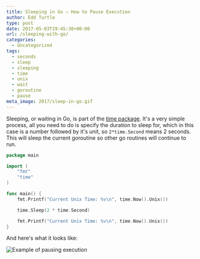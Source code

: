 ```yaml
---
title: Sleeping in Go – How to Pause Execution
author: Edd Turtle
type: post
date: 2017-05-03T19:45:38+00:00
url: /sleeping-with-go/
categories:
  - Uncategorized
tags:
  - seconds
  - sleep
  - sleeping
  - time
  - unix
  - wait
  - goroutine
  - pause
meta_image: 2017/sleep-in-go.gif
---
```

Sleeping, or waiting in Go, is part of the [time package][1]. It's a very simple process, all you need to do is specify the duration to sleep for, which in this case is a number followed by it's unit, so `2*time.Second` means 2 seconds. This will sleep the current goroutine so other go routines will continue to run.

```go
package main

import (
    "fmt"
    "time"
)

func main() {
    fmt.Printf("Current Unix Time: %v\n", time.Now().Unix())

    time.Sleep(2 * time.Second)

    fmt.Printf("Current Unix Time: %v\n", time.Now().Unix())
}
```

And here's what it looks like:

![Example of pausing execution](/img/2017/sleep-in-go.gif)

 [1]: https://golang.org/pkg/time/
